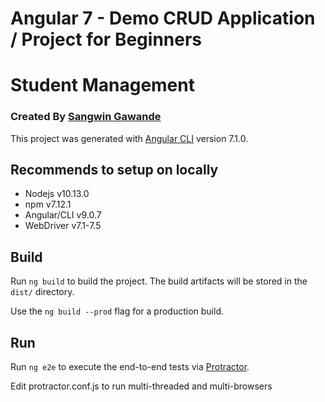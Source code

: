 # Angular 7 - Demo CRUD Application / Project for Beginners
# Student Management
### Created By [Sangwin Gawande](http://sangw.in)

This project was generated with [Angular CLI](https://github.com/angular/angular-cli) version 7.1.0.

## Recommends to setup on locally

 * Nodejs      v10.13.0
 * npm         v7.12.1
 * Angular/CLI v9.0.7
 * WebDriver   v7.1-7.5

## Build

Run `ng build` to build the project. The build artifacts will be stored in the `dist/` directory.

Use the `ng build --prod` flag for a production build.

## Run

Run `ng e2e` to execute the end-to-end tests via [Protractor](http://www.protractortest.org/).

Edit protractor.conf.js to run multi-threaded and multi-browsers

